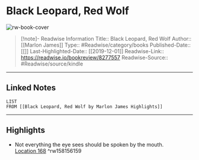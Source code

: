 # Black Leopard, Red Wolf

![rw-book-cover](https://images-na.ssl-images-amazon.com/images/I/61N%2BU0SnDaL._SL200_.jpg)
<br>
>[!note]- Readwise Information
>Title:: Black Leopard, Red Wolf
>Author:: [[Marlon James]]
>Type:: #Readwise/category/books
>Published-Date:: [[]]
>Last-Highlighted-Date:: [[2019-12-01]]
>Readwise-Link:: https://readwise.io/bookreview/8277557
>Readwise-Source:: #Readwise/source/kindle
--- 

## Linked Notes
```dataview
LIST
FROM [[Black Leopard, Red Wolf by Marlon James Highlights]]
```

---

## Highlights
- Not everything the eye sees should be spoken by the mouth. [Location 168](https://readwise.io/open/158156159) ^rw158156159
